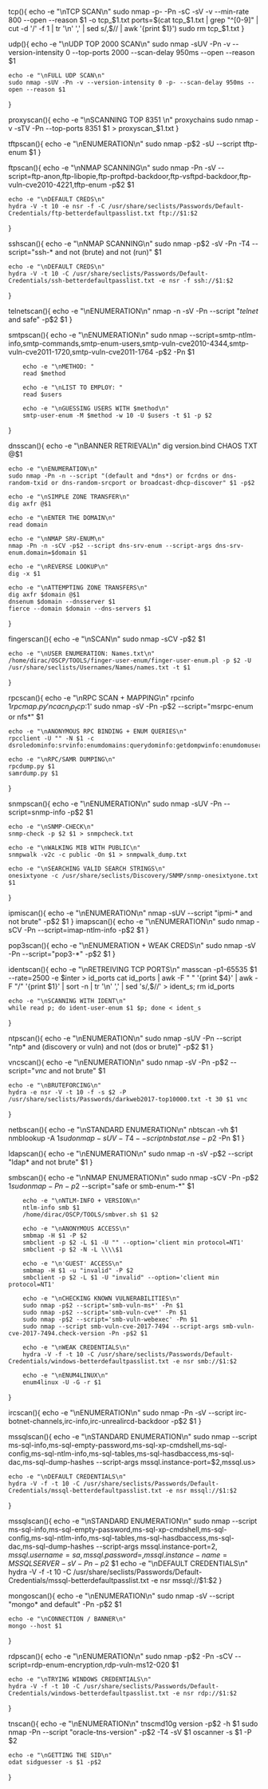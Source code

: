 tcp(){
    echo -e "\nTCP SCAN\n"
    sudo nmap -p- -Pn -sC -sV -v --min-rate 800 --open --reason $1 -o tcp_$1.txt
    ports=$(cat tcp_$1.txt | grep "^[0-9]" | cut -d '/' -f 1 | tr '\n' ',' | sed s/,$// | awk '{print $1}')
    sudo rm tcp_$1.txt
}

udp(){
    echo -e "\nUDP TOP 2000 SCAN\n"
    sudo nmap -sUV -Pn -v --version-intensity 0 --top-ports 2000 --scan-delay 950ms --open --reason $1

    echo -e "\nFULL UDP SCAN\n"
    sudo nmap -sUV -Pn -v --version-intensity 0 -p- --scan-delay 950ms --open --reason $1
}

proxyscan(){
    echo -e "\nSCANNING TOP 8351 \n"
    proxychains sudo nmap -v -sTV -Pn --top-ports 8351 $1 > proxyscan_$1.txt
}

tftpscan(){
    echo -e "\nENUMERATION\n"
    sudo nmap -p$2 -sU --script tftp-enum $1
}

ftpscan(){
    echo -e "\nNMAP SCANNING\n"
    sudo nmap -Pn -sV --script=ftp-anon,ftp-libopie,ftp-proftpd-backdoor,ftp-vsftpd-backdoor,ftp-vuln-cve2010-4221,tftp-enum -p$2 $1

    echo -e "\nDEFAULT CREDS\n"
    hydra -V -t 10 -e nsr -f -C /usr/share/seclists/Passwords/Default-Credentials/ftp-betterdefaultpasslist.txt ftp://$1:$2
}

sshscan(){
    echo -e "\nNMAP SCANNING\n"
    sudo nmap -p$2 -sV -Pn -T4 --script="ssh-* and not (brute) and not (run)" $1

    echo -e "\nDEFAULT CREDS\n"
    hydra -V -t 10 -C /usr/share/seclists/Passwords/Default-Credentials/ssh-betterdefaultpasslist.txt -e nsr -f ssh://$1:$2
}

telnetscan(){
    echo -e "\nENUMERATION\n"
    nmap -n -sV -Pn --script "*telnet* and safe" -p$2 $1
}

smtpscan(){
        echo -e "\nENUMERATION\n"
        sudo nmap --script=smtp-ntlm-info,smtp-commands,smtp-enum-users,smtp-vuln-cve2010-4344,smtp-vuln-cve2011-1720,smtp-vuln-cve2011-1764 -p$2 -Pn $1

        echo -e "\nMETHOD: "
        read $method

        echo -e "\nLIST TO EMPLOY: "
        read $users

        echo -e "\nGUESSING USERS WITH $method\n"
        smtp-user-enum -M $method -w 10 -U $users -t $1 -p $2
}

dnsscan(){
    echo -e "\nBANNER RETRIEVAL\n"
    dig version.bind CHAOS TXT @$1

    echo -e "\nENUMERATION\n"
    sudo nmap -Pn -n --script "(default and *dns*) or fcrdns or dns-random-txid or dns-random-srcport or broadcast-dhcp-discover" $1 -p$2

    echo -e "\nSIMPLE ZONE TRANSFER\n"
    dig axfr @$1

    echo -e "\nENTER THE DOMAIN\n"
    read domain

    echo -e "\nNMAP SRV-ENUM\n"
    nmap -Pn -n -sCV -p$2 --script dns-srv-enum --script-args dns-srv-enum.domain=$domain $1

    echo -e "\nREVERSE LOOKUP\n"
    dig -x $1

    echo -e "\nATTEMPTING ZONE TRANSFERS\n"
    dig axfr $domain @$1
    dnsenum $domain --dnsserver $1
    fierce --domain $domain --dns-servers $1
}

fingerscan(){
    echo -e "\nSCAN\n"
    sudo nmap -sCV -p$2 $1

    echo -e "\nUSER ENUMERATION: Names.txt\n"
    /home/dirac/OSCP/TOOLS/finger-user-enum/finger-user-enum.pl -p $2 -U /usr/share/seclists/Usernames/Names/names.txt -t $1
}

rpcscan(){
    echo -e "\nRPC SCAN + MAPPING\n"
    rpcinfo $1
    rpcmap.py 'ncacn_ip_tcp:$1'
    sudo nmap -sV -Pn -p$2 --script="msrpc-enum or nfs*" $1

    echo -e "\nANONYMOUS RPC BINDING + ENUM QUERIES\n"
    rpcclient -U "" -N $1 -c dsroledominfo:srvinfo:enumdomains:querydominfo:getdompwinfo:enumdomusers:enumdomgroups:querydispinfo:enumprinters:netshareenumall

    echo -e "\nRPC/SAMR DUMPING\n"
    rpcdump.py $1
    samrdump.py $1
}

snmpscan(){
    echo -e "\nENUMERATION\n"
    sudo nmap -sUV -Pn --script=snmp-info -p$2 $1

    echo -e "\nSNMP-CHECK\n"
    snmp-check -p $2 $1 > snmpcheck.txt

    echo -e "\nWALKING MIB WITH PUBLIC\n"
    snmpwalk -v2c -c public -On $1 > snmpwalk_dump.txt

    echo -e "\nSEARCHING VALID SEARCH STRINGS\n"
    onesixtyone -c /usr/share/seclists/Discovery/SNMP/snmp-onesixtyone.txt $1
}

ipmiscan(){
    echo -e "\nENUMERATION\n"
    nmap -sUV --script "ipmi-* and not brute" -p$2 $1
}
imapscan(){
    echo -e "\nENUMERATION\n"
    sudo nmap -sCV -Pn --script=imap-ntlm-info -p$2 $1
}

pop3scan(){
    echo -e "\nENUMERATION + WEAK CREDS\n"
    sudo nmap -sV -Pn --script="pop3-*" -p$2 $1
}

identscan(){
    echo -e "\nRETREIVING TCP PORTS\n"
    masscan -p1-65535 $1 --rate=2500 -e $inter > id_ports
    cat id_ports | awk -F ​" "​ ​'{print $4}'​ | awk -F ​"/"​ ​'{print $1}'​ | sort -n | tr ​'\n' ','​ | sed ​'s/,$//'​ > ident_s; rm id_ports

    echo -e "\nSCANNING WITH IDENT\n"
    while read p; do ident-user-enum $1 $p; done < ident_s
}

ntpscan(){
    echo -e "\nENUMERATION\n"
    sudo nmap -sUV -Pn --script "ntp* and (discovery or vuln) and not (dos or brute)" -p$2 $1
}

vncscan(){
    echo -e "\nENUMERATION\n"
    sudo nmap -sV -Pn -p$2 --script="*vnc* and not brute" $1

    echo -e "\nBRUTEFORCING\n"
    hydra -e nsr -V -t 10 -f -s $2 -P /usr/share/seclists/Passwords/darkweb2017-top10000.txt -t 30 $1 vnc
}

netbscan(){
    echo -e "\nSTANDARD ENUMERATION\n"
    nbtscan -vh $1
    nmblookup -A $1
    sudo nmap -sUV -T4 --script nbstat.nse -p$2 -Pn $1
}

ldapscan(){
    echo -e "\nENUMERATION\n"
    sudo nmap -n -sV -p$2 --script "ldap* and not brute" $1
}

smbscan(){
        echo -e "\nNMAP ENUMERATION\n"
        sudo nmap -sCV -Pn -p$2 $1
        sudo nmap -Pn -p$2 --script="safe or smb-enum-*" $1

        echo -e "\nNTLM-INFO + VERSION\n"
        ntlm-info smb $1
        /home/dirac/OSCP/TOOLS/smbver.sh $1 $2

        echo -e "\nANONYMOUS ACCESS\n"
        smbmap -H $1 -P $2
        smbclient -p $2 -L $1 -U "" --option='client min protocol=NT1'
        smbclient -p $2 -N -L \\\\$1

        echo -e "\n'GUEST' ACCESS\n"
        smbmap -H $1 -u "invalid" -P $2
        smbclient -p $2 -L $1 -U "invalid" --option='client min protocol=NT1'

        echo -e "\nCHECKING KNOWN VULNERABILITIES\n"
        sudo nmap -p$2 --script='smb-vuln-ms*' -Pn $1
        sudo nmap -p$2 --script='smb-vuln-cve*' -Pn $1
        sudo nmap -p$2 --script='smb-vuln-webexec' -Pn $1
        sudo nmap --script smb-vuln-cve-2017-7494 --script-args smb-vuln-cve-2017-7494.check-version -Pn -p$2 $1

        echo -e "\nWEAK CREDENTIALS\n"
        hydra -V -f -t 10 -C /usr/share/seclists/Passwords/Default-Credentials/windows-betterdefaultpasslist.txt -e nsr smb://$1:$2

        echo -e "\nENUM4LINUX\n"
        enum4linux -U -G -r $1
}

ircscan(){
    echo -e "\nENUMERATION\n"
    sudo nmap -Pn -sV --script irc-botnet-channels,irc-info,irc-unrealircd-backdoor -p$2 $1
}

mssqlscan(){
    echo -e "\nSTANDARD ENUMERATION\n"
    sudo nmap --script ms-sql-info,ms-sql-empty-password,ms-sql-xp-cmdshell,ms-sql-config,ms-sql-ntlm-info,ms-sql-tables,ms-sql-hasdbaccess,ms-sql-dac,ms-sql-dump-hashes --script-args mssql.instance-port=$2,mssql.us>

    echo -e "\nDEFAULT CREDENTIALS\n"
    hydra -V -f -t 10 -C /usr/share/seclists/Passwords/Default-Credentials/mssql-betterdefaultpasslist.txt -e nsr mssql://$1:$2
}

mssqlscan(){
    echo -e "\nSTANDARD ENUMERATION\n"
    sudo nmap --script ms-sql-info,ms-sql-empty-password,ms-sql-xp-cmdshell,ms-sql-config,ms-sql-ntlm-info,ms-sql-tables,ms-sql-hasdbaccess,ms-sql-dac,ms-sql-dump-hashes --script-args mssql.instance-port=$2,mssql.username=sa,mssql.password=,mssql.instance-name=MSSQLSERVER -sV -Pn -p$2 $1
    echo -e "\nDEFAULT CREDENTIALS\n"
    hydra -V -f -t 10 -C /usr/share/seclists/Passwords/Default-Credentials/mssql-betterdefaultpasslist.txt -e nsr mssql://$1:$2
}

mongoscan(){
    echo -e "\nENUMERATION\n"
    sudo nmap -sV --script "mongo* and default" -Pn -p$2 $1

    echo -e "\nCONNECTION / BANNER\n"
    mongo --host $1
}

rdpscan(){
    echo -e "\nENUMERATION\n"
    sudo nmap -p$2 -Pn -sCV --script=rdp-enum-encryption,rdp-vuln-ms12-020 $1

    echo -e "\nTRYING WINDOWS CREDENTIALS\n"
    hydra -V -f -t 10 -C /usr/share/seclists/Passwords/Default-Credentials/windows-betterdefaultpasslist.txt -e nsr rdp://$1:$2
}

tnscan(){
    echo -e "\nENUMERATION\n"
    tnscmd10g version -p$2 -h $1
    sudo nmap -Pn --script "oracle-tns-version" -p$2 -T4 -sV $1
    oscanner -s $1 -P $2

    echo -e "\nGETTING THE SID\n"
    odat sidguesser -s $1 -p$2
}
